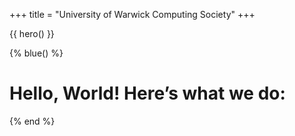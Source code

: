 +++
title = "University of Warwick Computing Society"
+++

{{ hero() }}

{% blue() %}
# Hello, World! Here’s what we do:
{% end %}